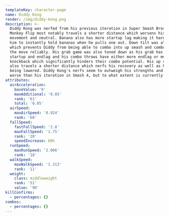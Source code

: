 ```yaml
---
templateKey: character-page
name: Diddy Kong
render: /img/diddy-kong.png
description: >-
  Diddy Kong was nerfed from his previous iteration in Super Smash Bros. 4. His
  Monkey Flip most notably travels a shorter distance which worsens his overall
  movement and neutral. Banana also has more startup lag making it harder for
  him to instantly hold bananas when he pulls one out. Down tilt was also nerfed
  which prevents Diddy from being able to combo into up smash and combo off of
  the move reliably. His grab game was also toned down as his grab has more
  startup and endlag and his combo throws have either more endlag or more
  knockback which significantly hinders their combo potential. His up special
  also travels a shorter distance which nerfs his recovery as well as his weight
  being lowered. Diddy Kong's nerfs seem to outweigh his strengths and he is
  worse than his iteration in Smash 4, but to what extent is currently unknown.
attributes:
  airAcceleration:
    baseValue: '0'
    maxAdditional: '0.05'
    rank: '61'
    total: '0.05'
  airSpeed:
    maxAirSpeed: '0.924'
    rank: '68'
  fallSpeed:
    fastFallSpeed: '2.8'
    maxFallSpeed: '1.75'
    rank: '20'
    speedIncrease: 60%
  runSpeed:
    maxRunSpeed: '2.006'
    rank: '18'
  walkSpeed:
    maxWalkSpeed: '1.313'
    rank: '11'
  weight:
    class: middleweight
    rank: '51'
    value: '90'
killConfirms:
  - percentages: {}
combos:
  - percentages: {}
---
```


